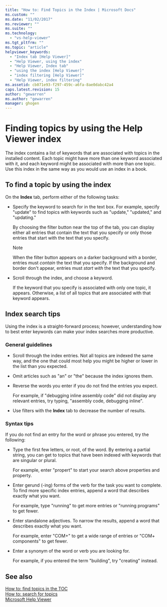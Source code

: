 ```yaml
---
title: "How to: Find Topics in the Index | Microsoft Docs"
ms.custom: ""
ms.date: "11/02/2017"
ms.reviewer: ""
ms.suite: ""
ms.technology: 
  - "vs-help-viewer"
ms.tgt_pltfrm: ""
ms.topic: "article"
helpviewer_keywords: 
  - "Index tab [Help Viewer]"
  - "Help Viewer, using the index"
  - "Help Viewer, Index tab"
  - "using the index [Help Viewer]"
  - "index filtering [Help Viewer]"
  - "Help Viewer, index filtering"
ms.assetid: cb071e93-f297-459c-a6fa-8ae0dabc42a4
caps.latest.revision: 15
author: "gewarren"
ms.author: "gewarren"
manager: ghogen
---
```

# Finding topics by using the Help Viewer index
The index contains a list of keywords that are associated with topics in the installed content. Each topic might have more than one keyword associated with it, and each keyword might be associated with more than one topic. Use this index in the same way as you would use an index in a book.  
  
## To find a topic by using the index  
On the **Index** tab, perform either of the following tasks:
  
-   Specify the keyword to search for in the text box. For example, specify "update" to find topics with keywords such as "update," "updated," and "updating."  
  
    By choosing the filter button near the top of the tab, you can display either all entries that contain the text that you specify or only those entries that start with the text that you specify.  
  
    > [!NOTE]
    >  When the filter button appears on a darker background with a border, entries must _contain_ the text that you specify. If the background and border don't appear, entries must _start with_ the text that you specify.  
  
-   Scroll through the index, and choose a keyword.  
  
    If the keyword that you specify is associated with only one topic, it appears. Otherwise, a list of all topics that are associated with that keyword appears.

## Index search tips  
Using the index is a straight-forward process; however, understanding how to best enter keywords can make your index searches more productive.  
  
### General guidelines  
-   Scroll through the index entries. Not all topics are indexed the same way, and the one that could most help you might be higher or lower in the list than you expected.  
  
-   Omit articles such as "an" or "the" because the index ignores them.  
  
-   Reverse the words you enter if you do not find the entries you expect.  
  
    For example, if "debugging inline assembly code" did not display any relevant entries, try typing, "assembly code, debugging inline".  
  
-   Use filters with the **Index** tab to decrease the number of results.  
  
### Syntax tips  
If you do not find an entry for the word or phrase you entered, try the following:  
  
-   Type the first few letters, or root, of the word. By entering a partial string, you can get to topics that have been indexed with keywords that are singular or plural.  
  
    For example, enter "propert" to start your search above properties and property.  
  
-   Enter gerund (-ing) forms of the verb for the task you want to complete. To find more specific index entries, append a word that describes exactly what you want.  
  
    For example, type "running" to get more entries or "running programs" to get fewer.  
  
-   Enter standalone adjectives. To narrow the results, append a word that describes exactly what you want.  
  
    For example, enter "COM+" to get a wide range of entries or "COM+ components" to get fewer.  
  
-   Enter a synonym of the word or verb you are looking for.  
  
    For example, if you entered the term "building", try "creating" instead. 
  
## See also
[How to: find topics in the TOC](../ide/how-to-find-topics-in-the-table-of-contents.md)  
[How to: search for topics](../ide/how-to-search-for-topics.md)  
[Microsoft Help Viewer](../ide/microsoft-help-viewer.md)